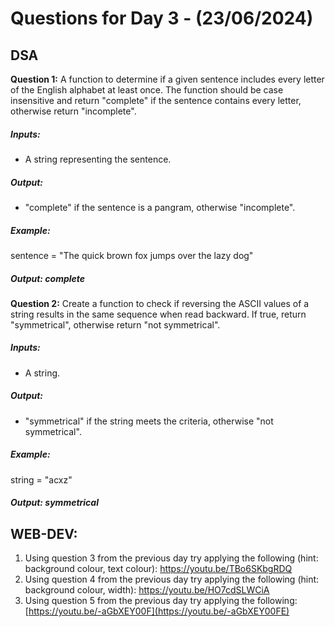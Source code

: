 # Questions for Day 3 - (23/06/2024)

## DSA

**Question 1:** A function to determine if a given sentence includes every letter of the English 
alphabet at least once. The function should be case insensitive and return "complete" if the 
sentence contains every letter, otherwise return "incomplete".

##### Inputs:
- A string representing the sentence.
##### Output:
- "complete" if the sentence is a pangram, otherwise "incomplete".
##### Example:
sentence = "The quick brown fox jumps over the lazy dog"
##### Output: complete

**Question 2:** Create a function to check if reversing the ASCII values of a string results in the 
same sequence when read backward. If true, return "symmetrical", otherwise return "not 
symmetrical".

##### Inputs:
- A string.
##### Output:
- "symmetrical" if the string meets the criteria, otherwise "not symmetrical".
  
##### Example:

string = "acxz"

##### Output: symmetrical

## WEB-DEV:
1. Using question 3 from the previous day try applying the following (hint: background colour, text 
colour): https://youtu.be/TBo6SKbgRDQ
2. Using question 4 from the previous day try applying the following (hint: background colour, width):
https://youtu.be/HO7cdSLWCiA
3. Using question 5 from the previous day try applying the following:
[https://youtu.be/-aGbXEY00F](https://youtu.be/-aGbXEY00FE)
